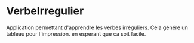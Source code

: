 # VerbeIrregulier
Application permettant d'apprendre les verbes irréguliers.
Cela génére un tableau pour l'impression.
en esperant que ca soit facile.
